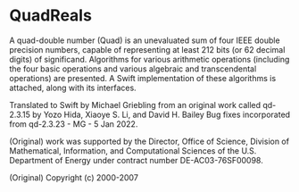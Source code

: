 # QuadReals

A quad-double number (Quad) is an unevaluated sum of four IEEE double precision numbers, capable of representing at least 212 bits (or 62 decimal digits) 
of significand. Algorithms for various arithmetic operations (including the four basic operations and various algebraic and transcendental operations) 
are presented. A Swift implementation of these algorithms is attached, along with its interfaces.

Translated to Swift by Michael Griebling from an original work called qd-2.3.15 by Yozo Hida, Xiaoye S. Li, and David H. Bailey
Bug fixes incorporated from qd-2.3.23 - MG - 5 Jan 2022.

(Original) work was supported by the Director, Office of Science, Division of Mathematical, Information, and Computational Sciences of the U.S. Department 
of Energy under contract number DE-AC03-76SF00098.

(Original) Copyright (c) 2000-2007
